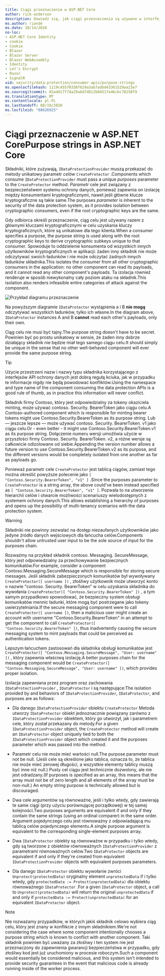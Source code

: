 ```yaml
---
title: Ciągi przeznaczenie w ASP.NET Core
author: rick-anderson
description: Dowiedz się, jak ciągi przeznaczenia są używane w interfejsach API ochrony danych ASP.NET Core.
ms.author: riande
ms.date: 10/14/2016
no-loc:
- ASP.NET Core Identity
- cookie
- Cookie
- Blazor
- Blazor Server
- Blazor WebAssembly
- Identity
- Let's Encrypt
- Razor
- SignalR
uid: security/data-protection/consumer-apis/purpose-strings
ms.openlocfilehash: 1119c45570338f629a3ab7adbd43361529aa23e7
ms.sourcegitcommit: 65add17f74a29a647d812b04517e46cbc78258f9
ms.translationtype: MT
ms.contentlocale: pl-PL
ms.lasthandoff: 08/19/2020
ms.locfileid: "88626925"
---
```

# <a name="purpose-strings-in-aspnet-core"></a><span data-ttu-id="c778d-103">Ciągi przeznaczenie w ASP.NET Core</span><span class="sxs-lookup"><span data-stu-id="c778d-103">Purpose strings in ASP.NET Core</span></span>

<a name="data-protection-consumer-apis-purposes"></a>

<span data-ttu-id="c778d-104">Składniki, które zużywają, `IDataProtectionProvider` muszą przekazać do metody unikatowy parametr *celów* `CreateProtector` .</span><span class="sxs-lookup"><span data-stu-id="c778d-104">Components which consume `IDataProtectionProvider` must pass a unique *purposes* parameter to the `CreateProtector` method.</span></span> <span data-ttu-id="c778d-105">*Parametr* cele jest związany z bezpieczeństwem systemu ochrony danych, ponieważ zapewnia on izolację między konsumentami kryptograficznymi, nawet jeśli główne klucze kryptograficzne są takie same.</span><span class="sxs-lookup"><span data-stu-id="c778d-105">The purposes *parameter* is inherent to the security of the data protection system, as it provides isolation between cryptographic consumers, even if the root cryptographic keys are the same.</span></span>

<span data-ttu-id="c778d-106">Gdy odbiorca określi przeznaczenie, ciąg celu jest używany razem z głównymi kluczami kryptograficznymi w celu uzyskania kluczy kryptograficznych, które są unikatowe dla tego klienta.</span><span class="sxs-lookup"><span data-stu-id="c778d-106">When a consumer specifies a purpose, the purpose string is used along with the root cryptographic keys to derive cryptographic subkeys unique to that consumer.</span></span> <span data-ttu-id="c778d-107">Spowoduje to oddzielenie konsumenta od wszystkich innych użytkowników kryptograficznych w aplikacji: żaden inny składnik nie może odczytywać swoich ładunków i nie może odczytać żadnych innych ładunków składnika.</span><span class="sxs-lookup"><span data-stu-id="c778d-107">This isolates the consumer from all other cryptographic consumers in the application: no other component can read its payloads, and it cannot read any other component's payloads.</span></span> <span data-ttu-id="c778d-108">Ta izolacja również renderuje w sposób niewykonalny cały poziom ataku na składnik.</span><span class="sxs-lookup"><span data-stu-id="c778d-108">This isolation also renders infeasible entire categories of attack against the component.</span></span>

![Przykład diagramu przeznaczenie](purpose-strings/_static/purposes.png)

<span data-ttu-id="c778d-110">Na powyższym diagramie `IDataProtector` wystąpienia a i B **nie mogą** odczytywać wszystkich ładunków, tylko ich własne.</span><span class="sxs-lookup"><span data-stu-id="c778d-110">In the diagram above, `IDataProtector` instances A and B **cannot** read each other's payloads, only their own.</span></span>

<span data-ttu-id="c778d-111">Ciąg celu nie musi być tajny.</span><span class="sxs-lookup"><span data-stu-id="c778d-111">The purpose string doesn't have to be secret.</span></span> <span data-ttu-id="c778d-112">Powinien być po prostu unikatowy w sensie, że żaden inny dobrze działający składnik nie będzie miał tego samego ciągu celu.</span><span class="sxs-lookup"><span data-stu-id="c778d-112">It should simply be unique in the sense that no other well-behaved component will ever provide the same purpose string.</span></span>

>[!TIP]
> <span data-ttu-id="c778d-113">Użycie przestrzeni nazw i nazwy typu składnika korzystającego z interfejsów API ochrony danych jest dobrą regułą kciuka, jak w przypadku te informacje nigdy nie będą powodować konfliktów.</span><span class="sxs-lookup"><span data-stu-id="c778d-113">Using the namespace and type name of the component consuming the data protection APIs is a good rule of thumb, as in practice this information will never conflict.</span></span>
>
><span data-ttu-id="c778d-114">Składnik firmy Contoso, który jest odpowiedzialny za tokeny okaziciela minting, może używać contoso. Security. BearerToken jako ciągu celu.</span><span class="sxs-lookup"><span data-stu-id="c778d-114">A Contoso-authored component which is responsible for minting bearer tokens might use Contoso.Security.BearerToken as its purpose string.</span></span> <span data-ttu-id="c778d-115">Lub — jeszcze lepsze — może używać contoso. Security. BearerToken. v1 jako ciągu celu.</span><span class="sxs-lookup"><span data-stu-id="c778d-115">Or - even better - it might use Contoso.Security.BearerToken.v1 as its purpose string.</span></span> <span data-ttu-id="c778d-116">Dołączenie numeru wersji umożliwia użycie w przyszłości firmy Contoso. Security. BearerToken. v2, a różne wersje są całkowicie odizolowane od siebie.</span><span class="sxs-lookup"><span data-stu-id="c778d-116">Appending the version number allows a future version to use Contoso.Security.BearerToken.v2 as its purpose, and the different versions would be completely isolated from one another as far as payloads go.</span></span>

<span data-ttu-id="c778d-117">Ponieważ parametr cele `CreateProtector` jest tablicą ciągów, zamiast tego można określić powyższe polecenie jako `[ "Contoso.Security.BearerToken", "v1" ]` .</span><span class="sxs-lookup"><span data-stu-id="c778d-117">Since the purposes parameter to `CreateProtector` is a string array, the above could've been instead specified as `[ "Contoso.Security.BearerToken", "v1" ]`.</span></span> <span data-ttu-id="c778d-118">Pozwala to na utworzenie hierarchii celów i otwarcie możliwości scenariuszy wielodostępnych z systemem ochrony danych.</span><span class="sxs-lookup"><span data-stu-id="c778d-118">This allows establishing a hierarchy of purposes and opens up the possibility of multi-tenancy scenarios with the data protection system.</span></span>

<a name="data-protection-contoso-purpose"></a>

>[!WARNING]
> <span data-ttu-id="c778d-119">Składniki nie powinny zezwalać na dostęp niezaufanych użytkowników jako jedyne źródło danych wejściowych dla łańcucha celów.</span><span class="sxs-lookup"><span data-stu-id="c778d-119">Components shouldn't allow untrusted user input to be the sole source of input for the purposes chain.</span></span>
>
><span data-ttu-id="c778d-120">Rozważmy na przykład składnik contoso. Messaging. SecureMessage, który jest odpowiedzialny za przechowywanie bezpiecznych komunikatów.</span><span class="sxs-lookup"><span data-stu-id="c778d-120">For example, consider a component Contoso.Messaging.SecureMessage which is responsible for storing secure messages.</span></span> <span data-ttu-id="c778d-121">Jeśli składnik zabezpieczonych komunikatów był wywoływany `CreateProtector([ username ])` , złośliwy użytkownik może utworzyć konto o nazwie "contoso. Security. BearerToken" w celu uzyskania składnika do wywołania `CreateProtector([ "Contoso.Security.BearerToken" ])` , a tym samym przypadkowo spowodować, że bezpieczny system obsługi komunikatów mennic ładunki, które mogą być postrzegane jako tokeny uwierzytelniania.</span><span class="sxs-lookup"><span data-stu-id="c778d-121">If the secure messaging component were to call `CreateProtector([ username ])`, then a malicious user might create an account with username "Contoso.Security.BearerToken" in an attempt to get the component to call `CreateProtector([ "Contoso.Security.BearerToken" ])`, thus inadvertently causing the secure messaging system to mint payloads that could be perceived as authentication tokens.</span></span>
>
><span data-ttu-id="c778d-122">Lepszym łańcuchem zastosowań dla składnika obsługi komunikatów jest `CreateProtector([ "Contoso.Messaging.SecureMessage", "User: username" ])` , który zapewnia właściwą izolację.</span><span class="sxs-lookup"><span data-stu-id="c778d-122">A better purposes chain for the messaging component would be `CreateProtector([ "Contoso.Messaging.SecureMessage", "User: username" ])`, which provides proper isolation.</span></span>

<span data-ttu-id="c778d-123">Izolacja zapewniana przez program oraz zachowania `IDataProtectionProvider` , `IDataProtector` i są następujące:</span><span class="sxs-lookup"><span data-stu-id="c778d-123">The isolation provided by and behaviors of `IDataProtectionProvider`, `IDataProtector`, and purposes are as follows:</span></span>

* <span data-ttu-id="c778d-124">Dla danego `IDataProtectionProvider` obiektu `CreateProtector` Metoda utworzy `IDataProtector` obiekt jednoznacznie powiązany zarówno z `IDataProtectionProvider` obiektem, który go utworzył, jak i parametrem cele, który został przekazany do metody.</span><span class="sxs-lookup"><span data-stu-id="c778d-124">For a given `IDataProtectionProvider` object, the `CreateProtector` method will create an `IDataProtector` object uniquely tied to both the `IDataProtectionProvider` object which created it and the purposes parameter which was passed into the method.</span></span>

* <span data-ttu-id="c778d-125">Parametr celu nie może mieć wartości null.</span><span class="sxs-lookup"><span data-stu-id="c778d-125">The purpose parameter must not be null.</span></span> <span data-ttu-id="c778d-126">(Jeśli cele są określone jako tablica, oznacza to, że tablica nie może mieć zerowej długości, a wszystkie elementy tablicy muszą być inne niż null.) Pusty cel ciągu jest technicznie dozwolony, ale nie jest odradzany.</span><span class="sxs-lookup"><span data-stu-id="c778d-126">(If purposes is specified as an array, this means that the array must not be of zero length and all elements of the array must be non-null.) An empty string purpose is technically allowed but is discouraged.</span></span>

* <span data-ttu-id="c778d-127">Dwa cele argumentów są równoważne, jeśli i tylko wtedy, gdy zawierają te same ciągi (przy użyciu porównującej porządkowej) w tej samej kolejności.</span><span class="sxs-lookup"><span data-stu-id="c778d-127">Two purposes arguments are equivalent if and only if they contain the same strings (using an ordinal comparer) in the same order.</span></span> <span data-ttu-id="c778d-128">Argument pojedynczego celu jest równoważny z odpowiadającą mu tablicą celów pojedynczego elementu.</span><span class="sxs-lookup"><span data-stu-id="c778d-128">A single purpose argument is equivalent to the corresponding single-element purposes array.</span></span>

* <span data-ttu-id="c778d-129">Dwa `IDataProtector` obiekty są równoważne w przypadku i tylko wtedy, gdy są tworzone z obiektów równoważnych `IDataProtectionProvider` z parametrami równoważnych celów.</span><span class="sxs-lookup"><span data-stu-id="c778d-129">Two `IDataProtector` objects are equivalent if and only if they're created from equivalent `IDataProtectionProvider` objects with equivalent purposes parameters.</span></span>

* <span data-ttu-id="c778d-130">Dla danego `IDataProtector` obiektu wywołanie zwróci `Unprotect(protectedData)` oryginalny element `unprotectedData` if i tylko wtedy, gdy `protectedData := Protect(unprotectedData)` dla obiektu równoważnego `IDataProtector` .</span><span class="sxs-lookup"><span data-stu-id="c778d-130">For a given `IDataProtector` object, a call to `Unprotect(protectedData)` will return the original `unprotectedData` if and only if `protectedData := Protect(unprotectedData)` for an equivalent `IDataProtector` object.</span></span>

> [!NOTE]
> <span data-ttu-id="c778d-131">Nie rozważamy przypadków, w których jakiś składnik celowo wybiera ciąg celu, który jest znany w konflikcie z innym składnikiem.</span><span class="sxs-lookup"><span data-stu-id="c778d-131">We're not considering the case where some component intentionally chooses a purpose string which is known to conflict with another component.</span></span> <span data-ttu-id="c778d-132">Taki składnik powinien być uważany za złośliwy i ten system nie jest przeznaczony do zapewnienia gwarancji bezpieczeństwa w przypadku, gdy złośliwy kod jest już uruchomiony w procesie roboczym.</span><span class="sxs-lookup"><span data-stu-id="c778d-132">Such a component would essentially be considered malicious, and this system isn't intended to provide security guarantees in the event that malicious code is already running inside of the worker process.</span></span>
